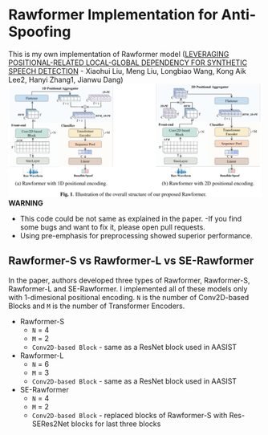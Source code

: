 # Rawformer Implementation for Anti-Spoofing
This is my own implementation of Rawformer model 
([LEVERAGING POSITIONAL-RELATED LOCAL-GLOBAL DEPENDENCY FOR SYNTHETIC SPEECH DETECTION](https://ieeexplore.ieee.org/stamp/stamp.jsp?arnumber=10096278&casa_token=L4sei6YM-tkAAAAA:JzMKfjLGfBcZZi7KbJ9peFECB0jbJF2iF4lllmIpjxGKbY2BuqM6XTEeWdq0NihkdeQv0TntIgA) - Xiaohui Liu, Meng Liu, Longbiao Wang, Kong Aik Lee2, Hanyi Zhang1, Jianwu Dang)  
![fig1](doc/fig1.png)  
__WARNING__  
- This code could be not same as explained in the paper. 
    -If you find some bugs and want to fix it, please open pull requests.  
- Using pre-emphasis for preprocessing showed superior performance.
  
## Rawformer-S vs Rawformer-L vs SE-Rawformer
In the paper, authors developed three types of Rawformer, Rawformer-S, Rawformer-L and SE-Rawformer. 
I implemented all of these models only with 1-dimesional positional encoding. 
`N` is the number of Conv2D-based Blocks and `M` is the number of Transformer Encoders.  
  
- Rawformer-S
    - `N` = 4
    - `M` = 2
    - `Conv2D-based Block` - same as a ResNet block used in AASIST
- Rawformer-L
    - `N` = 6
    - `M` = 3
    - `Conv2D-based Block` - same as a ResNet block used in AASIST
- SE-Rawformer
    - `N` = 4
    - `M` = 2
    - `Conv2D-based Block` - replaced blocks of Rawformer-S with Res-SERes2Net blocks for last three blocks
  
